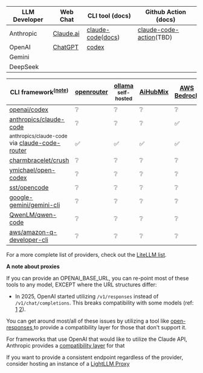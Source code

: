 <!-- ❌✅❔ -->

|  LLM Developer  | Web Chat | CLI tool (docs) | Github Action (docs) |
| --- | --- | --- | --- |
| Anthropic | [Claude.ai](https://claude.ai) | [claude-code](https://github.com/anthropics/claude-code)([docs](https://docs.claude.com/en/docs/claude-code/overview)) | [claude-code-action](https://github.com/anthropics/claude-code-action)(TBD) |
| OpenAI | [ChatGPT](https://chatgpt.com) | [codex](https://github.com/openai/codex)
| Gemini |
| DeepSeek |

| CLI framework<sup>([note](#note-about-proxies))</sup>                                                           | [openrouter](https://openrouter.ai) | [ollama](https://ollama.ai/)<br><sup>self-hosted</sup> | [AiHubMix](https://aihubmix.com) | [AWS Bedrock](https://aws.amazon.com/bedrock/) | GCP Vertex AI | [anthropic](https://console.anthropic.com/) / [claude](https://claude.ai/settings/claude-code) | [openai](https://platform.openai.com/) | [gemini](https://gemini.google.com/) | [deepseek](https://www.deepseek.com)<sup>🇨🇳</sup> | [volcengine](https://www.volcengine.cn/)<sup>🇨🇳</sup> | [modelscope](https://modelscope.cn)<sup>🇨🇳</sup> | [dashscope](https://dashscope.aliyun.com/)<sup>🇨🇳</sup> |
| --------------------------------------------------------------------------------------------------------------- | ----------------------------------- | ------------------------------------------------------ | -------------------------------- | ---------------------------------------------- | ------------- | ---------------------------------------------------------------------------------------------- | -------------------------------------- | ------------------------------------ | --------------------------------------------------- | ------------------------------------------------------- | -------------------------------------------------- | --------------------------------------------------------- |
| [openai/codex](https://github.com/openai/codex/)                                                                | ❔                                   | ❔                                                      | ❔                                | ❔                                              |               | ✅                                                                                              | ❔                                      | ❔                                    | ❔                                                   | ❔                                                       | ❔                                                  | ❔                                                         |
| [anthropics/claude-code](https://github.com/anthropics/claude-code)                                             | ❔                                   | ❔                                                      | ❔                                | ✅                                              | ✅             | ✅                                                                                              | ❔                                      | ❔                                    | ❔                                                   | ❔                                                       | ❔                                                  | ❔                                                         |
| <sub>anthropics/claude-code</sub><br>via [claude-code-router](https://github.com/musistudio/claude-code-router) | ✅                                   | ✅                                                      | ✅                                | ✅                                              |               | ✅<br><sup><i>but why would you</i></sup>                                                       | ✅                                      | ✅                                    | ✅                                                   | ✅                                                       | ❔                                                  | ❔                                                         |
| [charmbracelet/crush](https://github.com/charmbracelet/crush)                                                   | ❔                                   | ❔                                                      | ❔                                | ❔                                              |               | ❔                                                                                              | ❔                                      | ❔                                    | ❔                                                   | ❔                                                       | ❔                                                  | ❔                                                         |
| [ymichael/open-codex](https://github.com/ymichael/open-codex)                                                   | ❔                                   | ❔                                                      | ❔                                | ❔                                              |               |                                                                                                |                                        |                                      |                                                     |                                                         |                                                    | ❔                                                         |
| [sst/opencode](https://github.com/sst/opencode)                                                                 | ❔                                   | ❔                                                      | ❔                                | ❔                                              |               | ❔                                                                                              | ❔                                      | ❔                                    | ❔                                                   | ❔                                                       | ❔                                                  | ❔                                                         |
| [google-gemini/gemini-cli](https://github.com/google-gemini/gemini-cli)                                         | ❔                                   | ❔                                                      | ❔                                | ❔                                              |               | ❔                                                                                              | ❔                                      | ❔                                    | ❔                                                   | ❔                                                       | ❔                                                  | ❔                                                         |
| [QwenLM/qwen-code](https://github.com/QwenLM/qwen-code)                                                         | ❔                                   | ❔                                                      | ❔                                | ❔                                              |               | ❔                                                                                              | ❔                                      | ❔                                    | ❔                                                   | ❔                                                       | ❔                                                  | ❔                                                         |
| [aws/amazon-q-developer-cli](https://github.com/aws/amazon-q-developer-cli)                                     | ❔                                   | ❔                                                      | ❔                                | ❔                                              |               | ❔                                                                                              | ❔                                      | ❔                                    | ❔                                                   | ❔                                                       | ❔                                                  | ❔                                                         |

For a more complete list of providers, check out the [LiteLLM list](https://docs.litellm.ai/docs/providers).

**<a id="note-about-proxies" />A note about proxies**

 If you can provide an OPENAI_BASE_URL, you can re-point most of these tools to any model, EXCEPT where the URL structures differ:
 - In 2025, OpenAI started utilizing `/v1/responses` instead of `/v1/chat/completions`. This breaks compatibility with some models (ref: [1](https://github.com/openai/codex/issues/14) [2](https://github.com/openai/codex/issues/26)).

You can get around most/all of these issues by utilizing a tool like [open-responses ](https://github.com/open-responses/open-responses) to provide a compatibility layer for those that don't support it.

For frameworks that use OpenAI that would like to utilize the Claude API, Anthropic provides a [compatibility layer](https://docs.claude.com/en/api/openai-sdk) for that

If you want to provide a consistent endpoint regardless of the provider, consider hosting an instance of a [LightLLM Proxy](https://docs.litellm.ai/docs/simple_proxy)